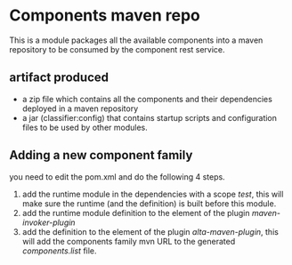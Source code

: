 Components maven repo
===
This is a module packages all the available components into a maven repository to be consumed by the component rest service.

## artifact produced
* a zip file which contains all the components and their dependencies deployed in a maven repository
* a jar (classifier:config) that contains startup scripts and configuration files to be used by other modules. 

## Adding a new component family
you need to edit the pom.xml and do the following 4 steps.
1. add the runtime module in the dependencies with a scope _test_, this will make sure the runtime (and the definition) is built before this module.
2. add the runtime module definition to the _<extraArtifacts/>_ element of the plugin _maven-invoker-plugin_
3. add the definition to the _<artifacts/>_ element of the plugin _alta-maven-plugin_, this will add the components family mvn URL to the generated _components.list_ file.